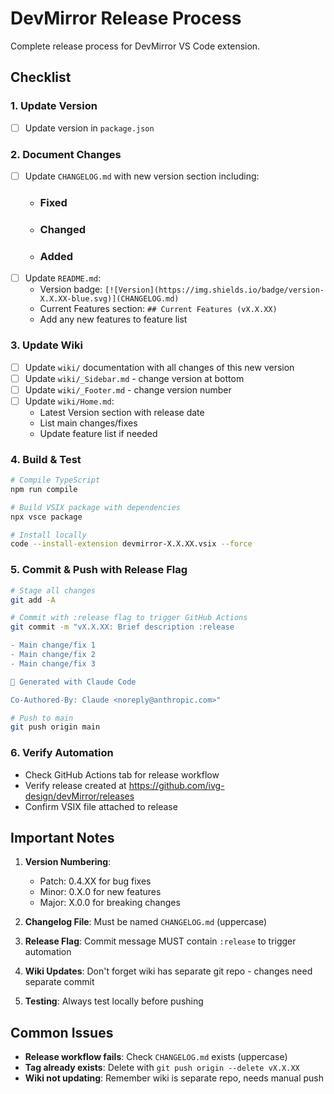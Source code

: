 # DevMirror Release Process

Complete release process for DevMirror VS Code extension.

## Checklist

### 1. Update Version
- [ ] Update version in `package.json`

### 2. Document Changes
- [ ] Update `CHANGELOG.md` with new version section including:
  - ### Fixed
  - ### Changed
  - ### Added
- [ ] Update `README.md`:
  - Version badge: `[![Version](https://img.shields.io/badge/version-X.X.XX-blue.svg)](CHANGELOG.md)`
  - Current Features section: `## Current Features (vX.X.XX)`
  - Add any new features to feature list

### 3. Update Wiki
- [ ] Update `wiki/` documentation with all changes of this new version
- [ ] Update `wiki/_Sidebar.md` - change version at bottom
- [ ] Update `wiki/_Footer.md` - change version number
- [ ] Update `wiki/Home.md`:
  - Latest Version section with release date
  - List main changes/fixes
  - Update feature list if needed

### 4. Build & Test
```bash
# Compile TypeScript
npm run compile

# Build VSIX package with dependencies
npx vsce package

# Install locally
code --install-extension devmirror-X.X.XX.vsix --force
```

### 5. Commit & Push with Release Flag
```bash
# Stage all changes
git add -A

# Commit with :release flag to trigger GitHub Actions
git commit -m "vX.X.XX: Brief description :release

- Main change/fix 1
- Main change/fix 2
- Main change/fix 3

🤖 Generated with Claude Code

Co-Authored-By: Claude <noreply@anthropic.com>"

# Push to main
git push origin main
```

### 6. Verify Automation
- Check GitHub Actions tab for release workflow
- Verify release created at https://github.com/ivg-design/devMirror/releases
- Confirm VSIX file attached to release

## Important Notes

1. **Version Numbering**:
   - Patch: 0.4.XX for bug fixes
   - Minor: 0.X.0 for new features
   - Major: X.0.0 for breaking changes

2. **Changelog File**: Must be named `CHANGELOG.md` (uppercase)

3. **Release Flag**: Commit message MUST contain `:release` to trigger automation

4. **Wiki Updates**: Don't forget wiki has separate git repo - changes need separate commit

5. **Testing**: Always test locally before pushing

## Common Issues

- **Release workflow fails**: Check `CHANGELOG.md` exists (uppercase)
- **Tag already exists**: Delete with `git push origin --delete vX.X.XX`
- **Wiki not updating**: Remember wiki is separate repo, needs manual push